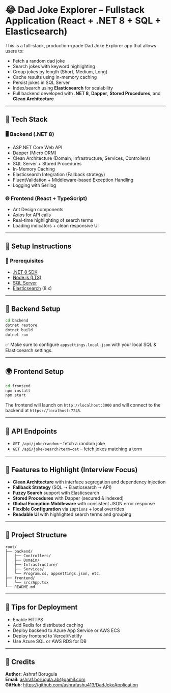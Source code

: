 # 😂 Dad Joke Explorer – Fullstack Application (React + .NET 8 + SQL + Elasticsearch)

This is a full-stack, production-grade Dad Joke Explorer app that allows users to:
- Fetch a random dad joke
- Search jokes with keyword highlighting
- Group jokes by length (Short, Medium, Long)
- Cache results using in-memory caching
- Persist jokes in SQL Server
- Index/search using **Elasticsearch** for scalability
- Full backend developed with **.NET 8**, **Dapper**, **Stored Procedures**, and **Clean Architecture**

---

## 🔧 Tech Stack

### 🖥 Backend (.NET 8)
- ASP.NET Core Web API
- Dapper (Micro ORM)
- Clean Architecture (Domain, Infrastructure, Services, Controllers)
- SQL Server + Stored Procedures
- In-Memory Caching
- Elasticsearch Integration (Fallback strategy)
- FluentValidation + Middleware-based Exception Handling
- Logging with Serilog

### 🌐 Frontend (React + TypeScript)
- Ant Design components
- Axios for API calls
- Real-time highlighting of search terms
- Loading indicators + clean responsive UI

---

## 🚀 Setup Instructions

### 🧱 Prerequisites

- [.NET 8 SDK](https://dotnet.microsoft.com/en-us/download/dotnet/8.0)
- [Node.js (LTS)](https://nodejs.org/en/download)
- [SQL Server](https://www.microsoft.com/en-in/sql-server/sql-server-downloads)
- [Elasticsearch](https://www.elastic.co/downloads/elasticsearch) (8.x)

---

## 🔌 Backend Setup

```bash
cd backend
dotnet restore
dotnet build
dotnet run
```

✅ Make sure to configure `appsettings.local.json` with your local SQL & Elasticsearch settings.

---

## 🌍 Frontend Setup

```bash
cd frontend
npm install
npm start
```

The frontend will launch on `http://localhost:3000` and will connect to the backend at `https://localhost:7245`.

---

## 🧪 API Endpoints

- `GET /api/joke/random` – fetch a random joke
- `GET /api/joke/search?term=cat` – fetch jokes matching a term

---

## 🧠 Features to Highlight (Interview Focus)

- **Clean Architecture** with interface segregation and dependency injection
- **Fallback Strategy** (SQL ➝ Elasticsearch ➝ API)
- **Fuzzy Search** support with Elasticsearch
- **Stored Procedures** with Dapper (secured & indexed)
- **Global Exception Middleware** with consistent JSON error response
- **Flexible Configuration** via `IOptions` + local overrides
- **Readable UI** with highlighted search terms and grouping

---

## 📁 Project Structure

```
root/
├── backend/
│   ├── Controllers/
│   ├── Domain/
│   ├── Infrastructure/
│   ├── Services/
│   └── Program.cs, appsettings.json, etc.
├── frontend/
│   └── src/App.tsx
└── README.md
```

---

## 📌 Tips for Deployment

- Enable HTTPS
- Add Redis for distributed caching
- Deploy backend to Azure App Service or AWS ECS
- Deploy frontend to Vercel/Netlify
- Use Azure SQL or AWS RDS for DB

---

## 🙌 Credits

**Author:** Ashraf Borugula  
**Email:** ashraf.borugula.ab@gamil.com  
**GitHub:** https://github.com/ashrafashu413/DadJokeApplication
